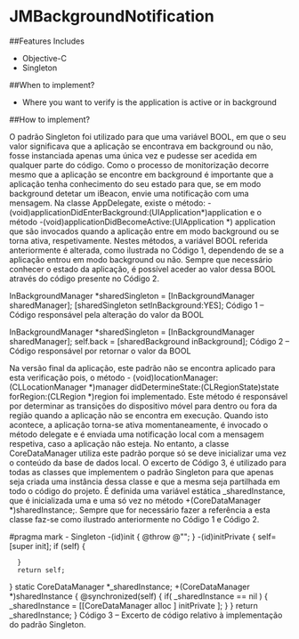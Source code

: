 # JMBackgroundNotification

##Features Includes

- Objective-C
- Singleton


##When to implement?

- Where you want to verify is the application is active or in background


##How to implement?

O padrão Singleton foi utilizado para que uma variável BOOL, em que o seu valor significava que a aplicação se encontrava em background ou não, fosse instanciada apenas uma única vez e pudesse ser acedida em qualquer parte do código. Como o processo de monitorização decorre mesmo que a aplicação se encontre em background é importante que a aplicação tenha conhecimento do seu estado para que, se em modo background detetar um iBeacon, envie uma notificação com uma mensagem. Na classe AppDelegate, existe o método: - (void)applicationDidEnterBackground:(UIApplication*)application e o método -(void)applicationDidBecomeActive:(UIApplication *) application que são invocados quando a aplicação entre em modo background ou se torna ativa, respetivamente. Nestes métodos, a variável BOOL referida anteriormente é alterada, como ilustrada no Código 1, dependendo de se a aplicação entrou em modo background ou não. Sempre que necessário conhecer o estado da aplicação, é possível aceder ao valor dessa BOOL através do código presente no Código 2.


InBackgroundManager *sharedSingleton = [InBackgroundManager sharedManager]; 
[sharedSingleton setInBackground:YES];
Código 1 – Código responsável pela alteração do valor da BOOL


InBackgroundManager *sharedSingleton = [InBackgroundManager sharedManager]; 
self.back = [sharedBackground inBackground];
Código 2 – Código responsável por retornar o valor da BOOL


Na versão final da aplicação, este padrão não se encontra aplicado para esta verificação pois, o método - (void)locationManager:(CLLocationManager *)manager didDetermineState:(CLRegionState)state forRegion:(CLRegion *)region foi implementado. Este método é responsável por determinar as transições do dispositivo móvel para dentro ou fora da região quando a aplicação não se encontra em execução. Quando isto acontece, a aplicação torna-se ativa momentaneamente, é invocado o método delegate e é enviada uma notificação local com a mensagem respetiva, caso a aplicação não esteja. No entanto, a classe CoreDataManager utiliza este padrão porque só se deve inicializar uma vez o conteúdo da base de dados local. O excerto de Código 3, é utilizado para todas as classes que implementem o padrão Singleton para que apenas seja criada uma instância dessa classe e que a mesma seja partilhada em todo o código do projeto. É definida uma variável estática _sharedInstance, que é inicializada uma e uma só vez no método +(CoreDataManager *)sharedInstance;. Sempre que for necessário fazer a referência a esta classe faz-se como ilustrado anteriormente no Código 1 e Código 2.


#pragma mark - Singleton
-(id)init
{
      @throw @"";
}
-(id)initPrivate
{
      self= [super init];
      if (self)
      {

      }
      return self;
}
static CoreDataManager *_sharedInstance;
+(CoreDataManager *)sharedInstance
{
      @synchronized(self) 
      {
        if( _sharedInstance == nil ) 
        {
          _sharedInstance = [[CoreDataManager alloc ] initPrivate ]; 
        }
      }
      return _sharedInstance; 
}
Código 3 – Excerto de código relativo à implementação do padrão Singleton.


